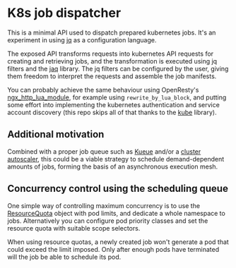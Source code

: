 # K8s job dispatcher

This is a minimal API used to dispatch prepared kubernetes jobs. It's an
experiment in using [jq](https://jqlang.github.io/jq/) as a configuration
language.

The exposed API transforms requests into kubernetes API requests for creating
and retrieving jobs, and the transformation is executed using jq filters and the
[jaq](https://github.com/01mf02/jaq) library. The jq filters can be configured
by the user, giving them freedom to interpret the requests and assemble the job
manifests.

You can probably achieve the same behaviour using OpenResty's
[ngx_http_lua_module](https://github.com/openresty/lua-nginx-module#directives),
for example using `rewrite_by_lua_block`, and putting some effort into
implementing the kubernetes authentication and service account discovery (this
repo skips all of that thanks to the [kube](https://kube.rs/) library).

## Additional motivation

Combined with a proper job queue such as [Kueue](https://kueue.sigs.k8s.io/)
and/or a [cluster autoscaler](https://github.com/kubernetes/autoscaler), this
could be a viable strategy to schedule demand-dependent amounts of jobs, forming
the basis of an asynchronous execution mesh.

## Concurrency control using the scheduling queue

One simple way of controlling maximum concurrency is to use the
[ResourceQuota](https://kubernetes.io/docs/concepts/policy/resource-quotas/)
object with pod limits, and dedicate a whole namespace to jobs. Alternatively
you can configure pod priority classes and set the resource quota with suitable
scope selectors.

When using resource quotas, a newly created job won't generate a pod that could
exceed the limit imposed. Only after enough pods have terminated will the job be
able to schedule its pod.
